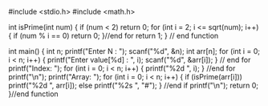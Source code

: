 #include <stdio.h>
#include <math.h>

int isPrime(int num) {
    if (num < 2)
        return 0;
    for (int i = 2; i <= sqrt(num); i++) {
        if (num % i == 0)
            return 0;
    }//end for
    return 1;
} // end function

int main() {
    int n;
    printf("Enter N : ");
    scanf("%d", &n);
    int arr[n];
    for (int i = 0; i < n; i++) {
        printf("Enter value[%d] : ", i);
        scanf("%d", &arr[i]);
    } // end for
    printf("Index:  ");
    for (int i = 0; i < n; i++) {
        printf("%2d ", i);
    } //end for
    printf("\n");
    printf("Array:  ");
    for (int i = 0; i < n; i++) {
        if (isPrime(arr[i]))
            printf("%2d ", arr[i]);
        else
            printf("%2s ", "#");
    } //end if
    printf("\n");
    return 0;
}//end function

